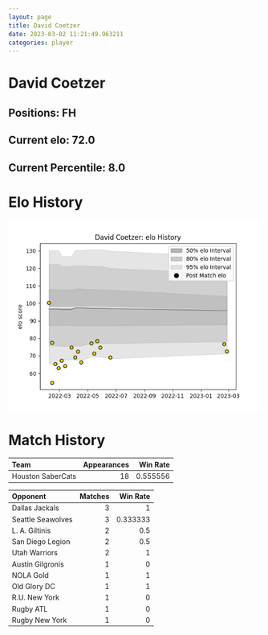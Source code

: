 ```yaml
---  
layout: page  
title: David Coetzer  
date: 2023-03-02 11:21:49.963211  
categories: player  
---
```

# David Coetzer

## Positions: FH

## Current elo: 72.0

## Current Percentile: 8.0

# Elo History


![elo history](history_DavidCoetzer.png)
# Match History


| Team              |   Appearances |   Win Rate |
|:------------------|--------------:|-----------:|
| Houston SaberCats |            18 |   0.555556 |

| Opponent          |   Matches |   Win Rate |
|:------------------|----------:|-----------:|
| Dallas Jackals    |         3 |   1        |
| Seattle Seawolves |         3 |   0.333333 |
| L. A. Giltinis    |         2 |   0.5      |
| San Diego Legion  |         2 |   0.5      |
| Utah Warriors     |         2 |   1        |
| Austin Gilgronis  |         1 |   0        |
| NOLA Gold         |         1 |   1        |
| Old Glory DC      |         1 |   1        |
| R.U. New York     |         1 |   0        |
| Rugby ATL         |         1 |   0        |
| Rugby New York    |         1 |   0        |